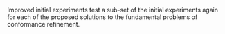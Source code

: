 Improved initial experiments test a sub-set of the initial experiments again for each of the proposed solutions to the fundamental problems of conformance refinement.
